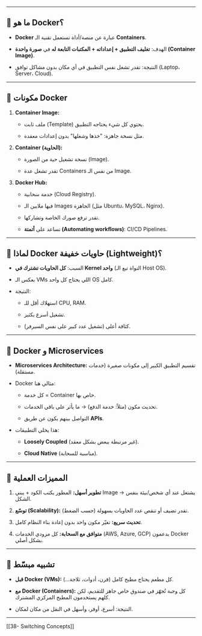 
---

## 📌 ما هو Docker؟

- **Docker** عبارة عن منصة/أداة تستعمل تقنية الـ **Containers**.
    
- الهدف: **تغليف التطبيق + إعداداته + المكتبات التابعة له** في **صورة واحدة (Container Image)**.
    
- النتيجة: تقدر تشغل نفس التطبيق في أي مكان بدون مشاكل توافق (Laptop، Server، Cloud).
    

---

## 📌 مكونات Docker

1. **Container Image:**
    
    - ملف ثابت (Template) يحتوي كل شيء يحتاجه التطبيق.
        
    - مثل نسخة جاهزة: "خذها وشغلها" بدون إعدادات معقدة.
        
2. **Container (الحاوية):**
    
    - نسخة تشغيل حية من الصورة (Image).
        
    - تقدر تشغل عدة Containers من نفس الـ Image.
        
3. **Docker Hub:**
    
    - خدمة سحابية (Cloud Registry).
        
    - فيها ملايين الـ Images الجاهزة (مثل Ubuntu، MySQL، Nginx).
        
    - تقدر ترفع صورك الخاصة وتشاركها.
        
    - تساعد على **أتمتة (Automating workflows)**: CI/CD Pipelines.
        

---

## 📌 لماذا Docker حاويات خفيفة (Lightweight)؟

- السبب: **كل الحاويات تشترك في Kernel واحد** (النواة تبع الـ Host OS).
    
- بعكس الـ VMs اللي يحتاج كل واحد OS كامل.
    
- النتيجة:
    
    - استهلاك أقل للـ CPU, RAM.
        
    - تشغيل أسرع بكثير.
        
    - كثافة أعلى (تشغيل عدد كبير على نفس السيرفر).
        

---

## 📌 Docker و Microservices

- **Microservices Architecture:** تقسيم التطبيق الكبير إلى مكونات صغيرة (خدمات مستقلة).
    
- Docker مثالي هنا:
    
    - كل خدمة = Container خاص بها.
        
    - تحديث مكون (مثلاً: خدمة الدفع) → ما يأثر على باقي الخدمات.
        
    - التواصل بينهم يكون عن طريق **APIs**.
        
- هذا يخلي التطبيقات:
    
    - **Loosely Coupled** (غير مرتبطة ببعض بشكل معقد).
        
    - **Cloud Native** (مناسبة للسحابة).
        

---

## 📌 المميزات العملية

1. **تطوير أسهل:** المطور يكتب الكود + يبني Image → يشتغل عند أي شخص/بيئة بنفس الشكل.
    
2. **توسّع (Scalability):** تقدر تضيف أو تنقص عدد الحاويات بسهولة (حسب الضغط).
    
3. **تحديث سريع:** تغيّر مكون واحد بدون إعادة بناء النظام كامل.
    
4. **متوافق مع السحابة:** كل مزودي الخدمات (AWS, Azure, GCP) يدعمون Docker بشكل أصلي.
    

---

## 📌 تشبيه مبسّط

- **قبل Docker (VMs):** كل مطعم يحتاج مطبخ كامل (فرن، أدوات، ثلاجة…).
    
- **مع Docker (Containers):** كل وجبة تُجهّز في صندوق خاص جاهز للتقديم، لكن كلهم يستخدمون المطبخ المركزي المشترك.
    
- النتيجة: أسرع، أوفر، وأسهل في النقل من مكان لمكان.
    

---
[[38- Switching Concepts]]